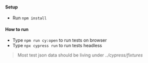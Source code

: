 #### Setup
+ Run ``npm install``

#### How to run
+ Type ``npm run cy:open`` to run tests on browser
+ Type ``npx cypress run`` to run tests headless

> Most test json data should be living under *../cypress/fixtures*